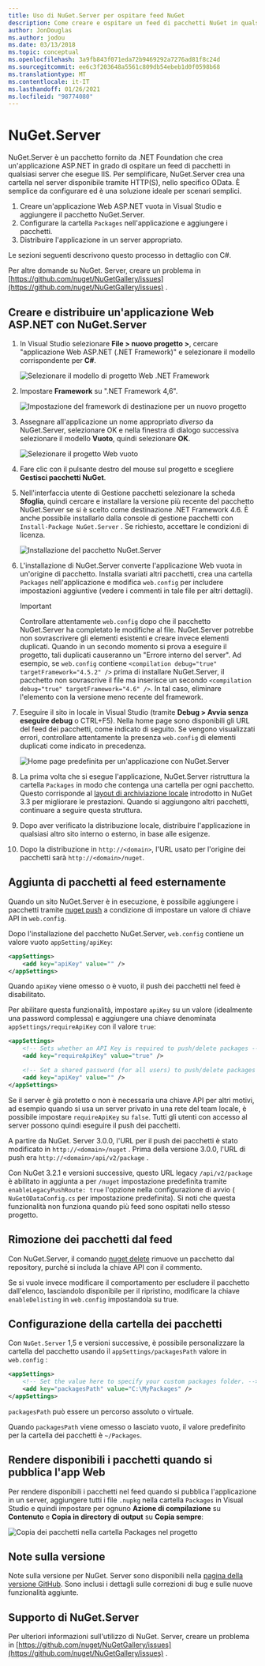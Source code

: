 ```yaml
---
title: Uso di NuGet.Server per ospitare feed NuGet
description: Come creare e ospitare un feed di pacchetti NuGet in qualsiasi server che esegue IIS usando NuGet.Server e rendendo i pacchetti disponibili tramite HTTP e OData.
author: JonDouglas
ms.author: jodou
ms.date: 03/13/2018
ms.topic: conceptual
ms.openlocfilehash: 3a9fb843f071eda72b9469292a7276ad81f8c24d
ms.sourcegitcommit: ee6c3f203648a5561c809db54ebeb1d0f0598b68
ms.translationtype: MT
ms.contentlocale: it-IT
ms.lasthandoff: 01/26/2021
ms.locfileid: "98774080"
---
```

# <a name="nugetserver"></a>NuGet.Server

NuGet.Server è un pacchetto fornito da .NET Foundation che crea un'applicazione ASP.NET in grado di ospitare un feed di pacchetti in qualsiasi server che esegue IIS. Per semplificare, NuGet.Server crea una cartella nel server disponibile tramite HTTP(S), nello specifico OData. È semplice da configurare ed è una soluzione ideale per scenari semplici.

1. Creare un'applicazione Web ASP.NET vuota in Visual Studio e aggiungere il pacchetto NuGet.Server.
1. Configurare la cartella `Packages` nell'applicazione e aggiungere i pacchetti.
1. Distribuire l'applicazione in un server appropriato.

Le sezioni seguenti descrivono questo processo in dettaglio con C#.

Per altre domande su NuGet. Server, creare un problema in [https://github.com/nuget/NuGetGallery/issues](https://github.com/nuget/NuGetGallery/issues) .

## <a name="create-and-deploy-an-aspnet-web-application-with-nugetserver"></a>Creare e distribuire un'applicazione Web ASP.NET con NuGet.Server

1. In Visual Studio selezionare **File > nuovo progetto >**, cercare "applicazione Web ASP.NET (.NET Framework)" e selezionare il modello corrispondente per **C#**.

    ![Selezionare il modello di progetto Web .NET Framework](media/Hosting_00-NuGet.Server-ProjectType.png)

1. Impostare **Framework** su ".NET Framework 4,6".

    ![Impostazione del framework di destinazione per un nuovo progetto](media/Hosting_01-NuGet.Server-Set4.6.png)

1. Assegnare all'applicazione un nome appropriato *diverso* da NuGet.Server, selezionare OK e nella finestra di dialogo successiva selezionare il modello **Vuoto**, quindi selezionare **OK**.

    ![Selezionare il progetto Web vuoto](media/Hosting_02-NuGet.Server-Empty.png)

1. Fare clic con il pulsante destro del mouse sul progetto e scegliere **Gestisci pacchetti NuGet**.

1. Nell'interfaccia utente di Gestione pacchetti selezionare la scheda **Sfoglia**, quindi cercare e installare la versione più recente del pacchetto NuGet.Server se si è scelto come destinazione .NET Framework 4.6. È anche possibile installarlo dalla console di gestione pacchetti con `Install-Package NuGet.Server` . Se richiesto, accettare le condizioni di licenza.

    ![Installazione del pacchetto NuGet.Server](media/Hosting_03-NuGet.Server-Package.png)

1. L'installazione di NuGet.Server converte l'applicazione Web vuota in un'origine di pacchetto. Installa svariati altri pacchetti, crea una cartella `Packages` nell'applicazione e modifica `web.config` per includere impostazioni aggiuntive (vedere i commenti in tale file per altri dettagli).

    > [!Important]
    > Controllare attentamente `web.config` dopo che il pacchetto NuGet.Server ha completato le modifiche al file. NuGet.Server potrebbe non sovrascrivere gli elementi esistenti e creare invece elementi duplicati. Quando in un secondo momento si prova a eseguire il progetto, tali duplicati causeranno un "Errore interno del server". Ad esempio, se `web.config` contiene `<compilation debug="true" targetFramework="4.5.2" />` prima di installare NuGet.Server, il pacchetto non sovrascrive il file ma inserisce un secondo `<compilation debug="true" targetFramework="4.6" />`. In tal caso, eliminare l'elemento con la versione meno recente del framework.

1. Eseguire il sito in locale in Visual Studio (tramite **Debug > Avvia senza eseguire debug** o CTRL+F5). Nella home page sono disponibili gli URL del feed dei pacchetti, come indicato di seguito. Se vengono visualizzati errori, controllare attentamente la presenza `web.config` di elementi duplicati come indicato in precedenza.

    ![Home page predefinita per un'applicazione con NuGet.Server](media/Hosting_04-NuGet.Server-FeedHomePage.png)

1.  La prima volta che si esegue l'applicazione, NuGet.Server ristruttura la cartella `Packages` in modo che contenga una cartella per ogni pacchetto. Questo corrisponde al [layout di archiviazione locale](https://blog.nuget.org/20151118/nuget-3.3.html#folder-based-repository-commands) introdotto in NuGet 3.3 per migliorare le prestazioni. Quando si aggiungono altri pacchetti, continuare a seguire questa struttura.

1. Dopo aver verificato la distribuzione locale, distribuire l'applicazione in qualsiasi altro sito interno o esterno, in base alle esigenze.

1. Dopo la distribuzione in `http://<domain>`, l'URL usato per l'origine dei pacchetti sarà `http://<domain>/nuget`.

## <a name="adding-packages-to-the-feed-externally"></a>Aggiunta di pacchetti al feed esternamente

Quando un sito NuGet.Server è in esecuzione, è possibile aggiungere i pacchetti tramite [nuget push](../reference/cli-reference/cli-ref-push.md) a condizione di impostare un valore di chiave API in `web.config`.

Dopo l'installazione del pacchetto NuGet.Server, `web.config` contiene un valore vuoto `appSetting/apiKey`:

```xml
<appSettings>
    <add key="apiKey" value="" />
</appSettings>
```

Quando `apiKey` viene omesso o è vuoto, il push dei pacchetti nel feed è disabilitato.

Per abilitare questa funzionalità, impostare `apiKey` su un valore (idealmente una password complessa) e aggiungere una chiave denominata `appSettings/requireApiKey` con il valore `true`:

```xml
<appSettings>
    <!-- Sets whether an API Key is required to push/delete packages -->
    <add key="requireApiKey" value="true" />

    <!-- Set a shared password (for all users) to push/delete packages -->
    <add key="apiKey" value="" />
</appSettings>
```

Se il server è già protetto o non è necessaria una chiave API per altri motivi, ad esempio quando si usa un server privato in una rete del team locale, è possibile impostare `requireApiKey` su `false`. Tutti gli utenti con accesso al server possono quindi eseguire il push dei pacchetti.

A partire da NuGet. Server 3.0.0, l'URL per il push dei pacchetti è stato modificato in `http://<domain>/nuget` . Prima della versione 3.0.0, l'URL di push era `http://<domain>/api/v2/package` .

Con NuGet 3.2.1 e versioni successive, questo URL legacy `/api/v2/package` è abilitato in aggiunta a per `/nuget` impostazione predefinita tramite `enableLegacyPushRoute: true` l'opzione nella configurazione di avvio ( `NuGetODataConfig.cs` per impostazione predefinita). Si noti che questa funzionalità non funziona quando più feed sono ospitati nello stesso progetto.

## <a name="removing-packages-from-the-feed"></a>Rimozione dei pacchetti dal feed

Con NuGet.Server, il comando [nuget delete](../reference/cli-reference/cli-ref-delete.md) rimuove un pacchetto dal repository, purché si includa la chiave API con il commento.

Se si vuole invece modificare il comportamento per escludere il pacchetto dall'elenco, lasciandolo disponibile per il ripristino, modificare la chiave `enableDelisting` in `web.config` impostandola su true.

## <a name="configuring-the-packages-folder"></a>Configurazione della cartella dei pacchetti

Con `NuGet.Server` 1,5 e versioni successive, è possibile personalizzare la cartella del pacchetto usando il `appSettings/packagesPath` valore in `web.config` :

```xml
<appSettings>
    <!-- Set the value here to specify your custom packages folder. -->
    <add key="packagesPath" value="C:\MyPackages" />
</appSettings>
```

`packagesPath` può essere un percorso assoluto o virtuale.

Quando `packagesPath` viene omesso o lasciato vuoto, il valore predefinito per la cartella dei pacchetti è `~/Packages`.

## <a name="making-packages-available-when-you-publish-the-web-app"></a>Rendere disponibili i pacchetti quando si pubblica l'app Web

Per rendere disponibili i pacchetti nel feed quando si pubblica l'applicazione in un server, aggiungere tutti i file `.nupkg` nella cartella `Packages` in Visual Studio e quindi impostare per ognuno **Azione di compilazione** su **Contenuto** e **Copia in directory di output** su **Copia sempre**:

![Copia dei pacchetti nella cartella Packages nel progetto](media/Hosting_05-NuGet.Server-Package-Folder.png)

## <a name="release-notes"></a>Note sulla versione

Note sulla versione per NuGet. Server sono disponibili nella [pagina della versione GitHub](https://github.com/NuGet/NuGet.Server/releases).
Sono inclusi i dettagli sulle correzioni di bug e sulle nuove funzionalità aggiunte.

## <a name="nugetserver-support"></a>Supporto di NuGet.Server

Per ulteriori informazioni sull'utilizzo di NuGet. Server, creare un problema in [https://github.com/nuget/NuGetGallery/issues](https://github.com/nuget/NuGetGallery/issues) .
